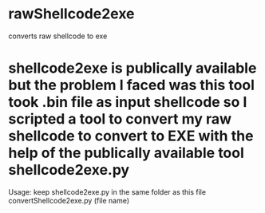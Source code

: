 rawShellcode2exe
================

converts raw shellcode to exe

shellcode2exe is publically available but the problem I faced was this tool
took .bin file as input shellcode
so I scripted a tool to convert my raw shellcode to convert to EXE with the
help of the publically available tool shellcode2exe.py
=============================
Usage: keep shellcode2exe.py in the same folder as this file
convertShellcode2exe.py (file name)
